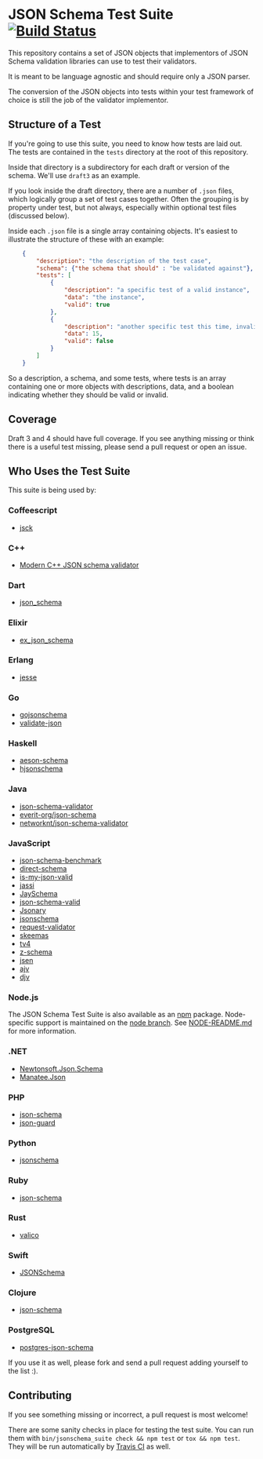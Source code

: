JSON Schema Test Suite [![Build Status](https://travis-ci.org/json-schema-org/JSON-Schema-Test-Suite.svg?branch=master)](https://travis-ci.org/json-schema-org/JSON-Schema-Test-Suite)
======================

This repository contains a set of JSON objects that implementors of JSON Schema
validation libraries can use to test their validators.

It is meant to be language agnostic and should require only a JSON parser.

The conversion of the JSON objects into tests within your test framework of
choice is still the job of the validator implementor.

Structure of a Test
-------------------

If you're going to use this suite, you need to know how tests are laid out. The
tests are contained in the `tests` directory at the root of this repository.

Inside that directory is a subdirectory for each draft or version of the
schema. We'll use `draft3` as an example.

If you look inside the draft directory, there are a number of `.json` files,
which logically group a set of test cases together. Often the grouping is by
property under test, but not always, especially within optional test files
(discussed below).

Inside each `.json` file is a single array containing objects. It's easiest to
illustrate the structure of these with an example:

```json
    {
        "description": "the description of the test case",
        "schema": {"the schema that should" : "be validated against"},
        "tests": [
            {
                "description": "a specific test of a valid instance",
                "data": "the instance",
                "valid": true
            },
            {
                "description": "another specific test this time, invalid",
                "data": 15,
                "valid": false
            }
        ]
    }
```

So a description, a schema, and some tests, where tests is an array containing
one or more objects with descriptions, data, and a boolean indicating whether
they should be valid or invalid.

Coverage
--------

Draft 3 and 4 should have full coverage. If you see anything missing or think
there is a useful test missing, please send a pull request or open an issue.

Who Uses the Test Suite
-----------------------

This suite is being used by:

### Coffeescript ###

* [jsck](https://github.com/pandastrike/jsck)

### C++ ###

* [Modern C++ JSON schema validator](https://github.com/pboettch/json-schema-validator)

### Dart ###

* [json_schema](https://github.com/patefacio/json_schema) 

### Elixir ###

* [ex_json_schema](https://github.com/jonasschmidt/ex_json_schema)

### Erlang ###

* [jesse](https://github.com/klarna/jesse)

### Go ###

* [gojsonschema](https://github.com/sigu-399/gojsonschema) 
* [validate-json](https://github.com/cesanta/validate-json)

### Haskell ###

* [aeson-schema](https://github.com/timjb/aeson-schema)
* [hjsonschema](https://github.com/seagreen/hjsonschema)

### Java ###

* [json-schema-validator](https://github.com/daveclayton/json-schema-validator)
* [everit-org/json-schema](https://github.com/everit-org/json-schema)
* [networknt/json-schema-validator](https://github.com/networknt/json-schema-validator)

### JavaScript ###

* [json-schema-benchmark](https://github.com/Muscula/json-schema-benchmark)
* [direct-schema](https://github.com/IreneKnapp/direct-schema)
* [is-my-json-valid](https://github.com/mafintosh/is-my-json-valid)
* [jassi](https://github.com/iclanzan/jassi)
* [JaySchema](https://github.com/natesilva/jayschema)
* [json-schema-valid](https://github.com/ericgj/json-schema-valid)
* [Jsonary](https://github.com/jsonary-js/jsonary)
* [jsonschema](https://github.com/tdegrunt/jsonschema)
* [request-validator](https://github.com/bugventure/request-validator)
* [skeemas](https://github.com/Prestaul/skeemas)
* [tv4](https://github.com/geraintluff/tv4)
* [z-schema](https://github.com/zaggino/z-schema)
* [jsen](https://github.com/bugventure/jsen)
* [ajv](https://github.com/epoberezkin/ajv)
* [djv](https://github.com/korzio/djv)

### Node.js ###

The JSON Schema Test Suite is also available as an
[npm](https://www.npmjs.com/package/json-schema-test-suite) package.
Node-specific support is maintained on the [node branch](https://github.com/json-schema-org/JSON-Schema-Test-Suite/tree/node).
See [NODE-README.md](https://github.com/json-schema-org/JSON-Schema-Test-Suite/blob/node/NODE-README.md)
for more information.

### .NET ###

* [Newtonsoft.Json.Schema](https://github.com/JamesNK/Newtonsoft.Json.Schema)
* [Manatee.Json](https://github.com/gregsdennis/Manatee.Json)

### PHP ###

* [json-schema](https://github.com/justinrainbow/json-schema)
* [json-guard](https://github.com/thephpleague/json-guard)

### Python ###

* [jsonschema](https://github.com/Julian/jsonschema)

### Ruby ###

* [json-schema](https://github.com/hoxworth/json-schema)

### Rust ###

* [valico](https://github.com/rustless/valico)

### Swift ###

* [JSONSchema](https://github.com/kylef/JSONSchema.swift)

### Clojure ###

* [json-schema](https://github.com/tatut/json-schema)

### PostgreSQL ###

* [postgres-json-schema](https://github.com/gavinwahl/postgres-json-schema)

If you use it as well, please fork and send a pull request adding yourself to
the list :).

Contributing
------------

If you see something missing or incorrect, a pull request is most welcome!

There are some sanity checks in place for testing the test suite. You can run
them with `bin/jsonschema_suite check && npm test` or `tox && npm test`. They will be run automatically by
[Travis CI](https://travis-ci.org/) as well.
